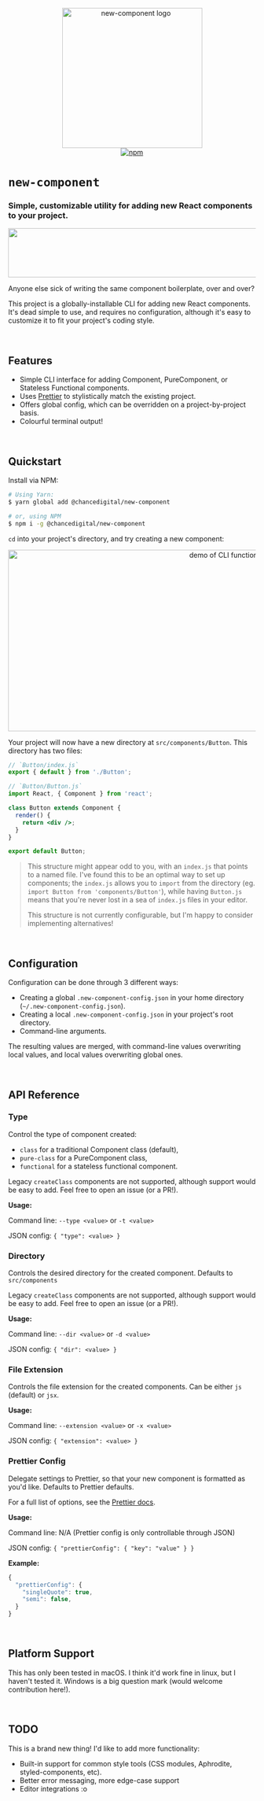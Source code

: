 <p align="center">
  <img src="https://github.com/chancestrickland/new-component/blob/master/docs/logo@2x.png?raw=true" width="285" height="285" alt="new-component logo">
  <br>
  <a href="https://www.npmjs.org/package/@chancedigital/new-component"><img src="https://img.shields.io/npm/v/new-component.svg?style=flat" alt="npm"></a>
</p>

# `new-component`
### Simple, customizable utility for adding new React components to your project.

<img src="https://github.com/chancestrickland/new-component/blob/master/docs/divider@2x.png?raw=true" width="888" height="100" role="presentation">

Anyone else sick of writing the same component boilerplate, over and over?

This project is a globally-installable CLI for adding new React components. It's dead simple to use, and requires no configuration, although it's easy to customize it to fit your project's coding style.

<br />

## Features
- Simple CLI interface for adding Component, PureComponent, or Stateless Functional components.
- Uses [Prettier](https://github.com/prettier/prettier) to stylistically match the existing project.
- Offers global config, which can be overridden on a project-by-project basis.
- Colourful terminal output!


<br />

## Quickstart

Install via NPM:

```bash
# Using Yarn:
$ yarn global add @chancedigital/new-component

# or, using NPM
$ npm i -g @chancedigital/new-component
```

`cd` into your project's directory, and try creating a new component:

<p align="center">
  <img src="https://github.com/chancestrickland/new-component/blob/master/docs/demo.gif?raw=true" width="888" height="369" alt="demo of CLI functionality">
</p>

Your project will now have a new directory at `src/components/Button`. This directory has two files:

```jsx
// `Button/index.js`
export { default } from './Button';
```

```jsx
// `Button/Button.js`
import React, { Component } from 'react';

class Button extends Component {
  render() {
    return <div />;
  }
}

export default Button;
```

> This structure might appear odd to you, with an `index.js` that points to a named file. I've found this to be an optimal way to set up components; the `index.js` allows you to `import` from the directory (eg. `import Button from 'components/Button'`), while having `Button.js` means that you're never lost in a sea of `index.js` files in your editor.
>
> This structure is not currently configurable, but I'm happy to consider implementing alternatives!


<br />

## Configuration

Configuration can be done through 3 different ways:

- Creating a global `.new-component-config.json` in your home directory (`~/.new-component-config.json`).
- Creating a local `.new-component-config.json` in your project's root directory.
- Command-line arguments.

The resulting values are merged, with command-line values overwriting local values, and local values overwriting global ones.



<br />

## API Reference

### Type

Control the type of component created:
- `class` for a traditional Component class (default),
- `pure-class` for a PureComponent class,
- `functional` for a stateless functional component.

Legacy `createClass` components are not supported, although support would be easy to add. Feel free to open an issue (or a PR!).

**Usage:**

Command line: `--type <value>` or `-t <value>`

JSON config: `{ "type": <value> }`
<br />

### Directory

Controls the desired directory for the created component. Defaults to `src/components`

Legacy `createClass` components are not supported, although support would be easy to add. Feel free to open an issue (or a PR!).

**Usage:**

Command line: `--dir <value>` or `-d <value>`

JSON config: `{ "dir": <value> }`
<br />

### File Extension

Controls the file extension for the created components. Can be either `js` (default) or `jsx`.

**Usage:**

Command line: `--extension <value>` or `-x <value>`

JSON config: `{ "extension": <value> }`
<br />

### Prettier Config

Delegate settings to Prettier, so that your new component is formatted as you'd like. Defaults to Prettier defaults.

For a full list of options, see the [Prettier docs](https://github.com/prettier/prettier#options).

**Usage:**

Command line: N/A (Prettier config is only controllable through JSON)

JSON config: `{ "prettierConfig": { "key": "value" } }`
<br />

**Example:**

```js
{
  "prettierConfig": {
    "singleQuote": true,
    "semi": false,
  }
}
```
<br />

## Platform Support
This has only been tested in macOS. I think it'd work fine in linux, but I haven't tested it. Windows is a big question mark (would welcome contribution here!).

<br />

## TODO

This is a brand new thing! I'd like to add more functionality:

- Built-in support for common style tools (CSS modules, Aphrodite, styled-components, etc).
- Better error messaging, more edge-case support
- Editor integrations :o
